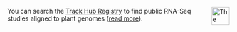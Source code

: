<a href="https://trackhubregistry.org/"><img alt="The Track Hub Registry" src="/img/thr-02.png" style="float:right; height:40px; margin-left:5px; margin-right:5px; width:40px" title="The Track Hub Registry" /></a>

You can search the [Track Hub Registry](https://trackhubregistry.org/) to find public RNA-Seq studies aligned to plant genomes ([read more](https://www.ebi.ac.uk/fg/rnaseq/api/index.html#PerformingRNA-seqAnalysis)).
